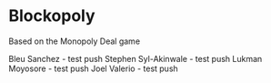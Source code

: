 # Blockopoly

Based on the Monopoly Deal game

Bleu Sanchez - test push
Stephen Syl-Akinwale - test push
Lukman Moyosore - test push
Joel Valerio - test push
